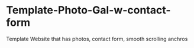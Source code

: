 # Template-Photo-Gal-w-contact-form
Template Website that has photos, contact form, smooth scrolling anchros
